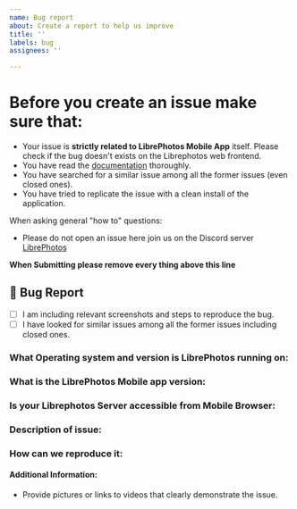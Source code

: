 ```yaml
---
name: Bug report
about: Create a report to help us improve
title: ''
labels: bug
assignees: ''

---
```


# Before you create an issue make sure that:
- Your issue is **strictly related to LibrePhotos Mobile App** itself. Please check if the bug doesn't exists on the Librephotos web frontend.
- You have read the [documentation](https://github.com/akshay9/librephotos-mobile/README.md) thoroughly.
- You have searched for a similar issue among all the former issues (even closed ones).
- You have tried to replicate the issue with a clean install of the application.


When asking general "how to" questions:
- Please do not open an issue here join us on the Discord server [LibrePhotos](https://discord.gg/xwRvtSDGWb)

**When Submitting please remove every thing above this line**

## 🐛 Bug Report

* [ ] I am including relevant screenshots and steps to reproduce the bug.
* [ ] I have looked for similar issues among all the former issues including closed ones.

### What Operating system and version is LibrePhotos running on:


### What is the LibrePhotos Mobile app version:


### Is your Librephotos Server accessible from Mobile Browser:


### Description of issue:


### How can we reproduce it:


#### Additional Information:

* Provide pictures or links to videos that clearly demonstrate the issue.
